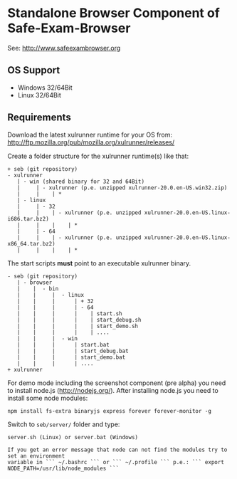 Standalone Browser Component of Safe-Exam-Browser
=================================================
See: http://www.safeexambrowser.org


## OS Support ##
* Windows 32/64Bit
* Linux   32/64Bit

## Requirements ##
Download the latest xulrunner runtime for your OS from:
http://ftp.mozilla.org/pub/mozilla.org/xulrunner/releases/ 

Create a folder structure for the xulrunner runtime(s) like that:

``` 
+ seb (git repository)
- xulrunner
   | - win (shared binary for 32 and 64Bit)
   |     | - xulrunner (p.e. unzipped xulrunner-20.0.en-US.win32.zip)
   |     |    | * 
   | - linux
   |     | - 32
   |     |    | - xulrunner (p.e. unzipped xulrunner-20.0.en-US.linux-i686.tar.bz2)
   |     |    |    | *    
   |     | - 64
   |     |    | - xulrunner (p.e. unzipped xulrunner-20.0.en-US.linux-x86_64.tar.bz2)
   |     |    |    | *
``` 

The start scripts **must** point to an executable xulrunner binary.

``` 
- seb (git repository)
   | - browser
   |    |  - bin 
   |	|     |  - linux
   |    |     |      | + 32
   |	|     |      | - 64
   |	|     |      |    | start.sh
   |	|     |      |    | start_debug.sh
   |	|     |      |    | start_demo.sh
   |	|     |      |    | ....
   |	|     |  - win	
   |	|     |      | start.bat
   |	|     |      | start_debug.bat
   |	|     |      | start_demo.bat
   |	|     |      | ....
+ xulrunner
``` 

For demo mode including the screenshot component (pre alpha) you need to install node.js (http://nodejs.org/).
After installing node.js you need to install some node modules:
``` 
npm install fs-extra binaryjs express forever forever-monitor -g 
``` 
Switch to ``` seb/server/ ``` folder and type:
```
server.sh (Linux) or server.bat (Windows)

If you get an error message that node can not find the modules try to set an environment
variable in ``` ~/.bashrc ``` or ``` ~/.profile ``` p.e.: ``` export NODE_PATH=/usr/lib/node_modules ```

